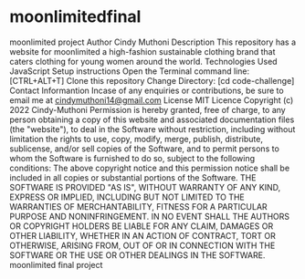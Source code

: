 # moonlimitedfinal
moonlimited project Author Cindy Muthoni
Description This repository has a website for moonlimited a high-fashion sustainable clothing brand that caters clothing for young women around the world.
Technologies Used JavaScript Setup instructions Open the Terminal command line: [CTRL+ALT+T]
Clone this repository Change Directory: [cd code-challenge]
Contact Informantion Incase of any enquiries or contributions, be sure to email me at cindymuthoni14@gmail.com
License MIT Licence
Copyright (c) 2022 Cindy-Muthoni
Permission is hereby granted, free of charge, to any person obtaining a copy of this website and associated documentation files (the "website"), to deal in the Software without restriction, including without limitation the rights to use, copy, modify, merge, publish, distribute, sublicense, and/or sell copies of the Software, and to permit persons to whom the Software is furnished to do so, subject to the following conditions:
The above copyright notice and this permission notice shall be included in all copies or substantial portions of the Software.
THE SOFTWARE IS PROVIDED "AS IS", WITHOUT WARRANTY OF ANY KIND, EXPRESS OR IMPLIED, INCLUDING BUT NOT LIMITED TO THE WARRANTIES OF MERCHANTABILITY, FITNESS FOR A PARTICULAR PURPOSE AND NONINFRINGEMENT. IN NO EVENT SHALL THE AUTHORS OR COPYRIGHT HOLDERS BE LIABLE FOR ANY CLAIM, DAMAGES OR OTHER LIABILITY, WHETHER IN AN ACTION OF CONTRACT, TORT OR OTHERWISE, ARISING FROM, OUT OF OR IN CONNECTION WITH THE SOFTWARE OR THE USE OR OTHER DEALINGS IN THE SOFTWARE.
moonlimited final project

